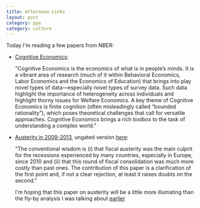 ```yaml
---
title: Afternoon Links
layout: post
category: ppe
category: culture
---
```

Today I'm reading a few papers from NBER:

* [Cognitive Economics](http://www.nber.org/papers/w20834):

    "Cognitive Economics is the economics of what is in people’s minds. It is a
    vibrant area of research (much of it within Behavioral Economics, Labor
    Economics and the Economics of Education) that brings into play novel types
    of data—especially novel types of survey data. Such data highlight the
    importance of heterogeneity across individuals and highlight thorny issues
    for Welfare Economics. A key theme of Cognitive Economics is finite
    cognition (often misleadingly called “bounded rationality”), which poses
    theoretical challenges that call for versatile approaches. Cognitive
    Economics brings a rich toolbox to the task of understanding a complex
    world."

* [Austerity in 2009-2013](http://www.nber.org/papers/w20827), ungated version
  [here](http://didattica.unibocconi.it/mypage/upload/48751_20141110_105228_AUSTERITY-ALESINABARBIEROFAVEROGIAVAZZIPARADISI_SEPT.PDF):

    "The conventional wisdom is (i) that fiscal austerity was the main culprit
    for the recessions experienced by many countries, especially in Europe,
    since 2010 and (ii) that this round of fiscal consolidation was much more
    costly than past ones. The contribution of this paper is a clarification of
    the first point and, if not a clear rejection, at least it raises doubts on
    the second."

    I'm hoping that this paper on austerity will be a little more illumating
    than the fly-by analysis I was talking about
    [earlier](/ppe/2015/01/12/austerity.html)
